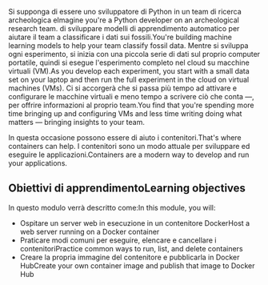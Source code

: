 <span data-ttu-id="0cfb6-101">Si supponga di essere uno sviluppatore di Python in un team di ricerca archeologica e</span><span class="sxs-lookup"><span data-stu-id="0cfb6-101">Imagine you're a Python developer on an archeological research team.</span></span> <span data-ttu-id="0cfb6-102">di sviluppare modelli di apprendimento automatico per aiutare il team a classificare i dati sui fossili.</span><span class="sxs-lookup"><span data-stu-id="0cfb6-102">You're building machine learning models to help your team classify fossil data.</span></span> <span data-ttu-id="0cfb6-103">Mentre si sviluppa ogni esperimento, si inizia con una piccola serie di dati sul proprio computer portatile, quindi si esegue l'esperimento completo nel cloud su macchine virtuali (VM).</span><span class="sxs-lookup"><span data-stu-id="0cfb6-103">As you develop each experiment, you start with a small data set on your laptop and then run the full experiment in the cloud on virtual machines (VMs).</span></span> <span data-ttu-id="0cfb6-104">Ci si accorgerà che si passa più tempo ad attivare e configurare le macchine virtuali e meno tempo a scrivere ciò che conta &mdash;, per offrire informazioni al proprio team.</span><span class="sxs-lookup"><span data-stu-id="0cfb6-104">You find that you're spending more time bringing up and configuring VMs and less time writing doing what matters &mdash; bringing insights to your team.</span></span>

<span data-ttu-id="0cfb6-105">In questa occasione possono essere di aiuto i contenitori.</span><span class="sxs-lookup"><span data-stu-id="0cfb6-105">That's where containers can help.</span></span> <span data-ttu-id="0cfb6-106">I contenitori sono un modo attuale per sviluppare ed eseguire le applicazioni.</span><span class="sxs-lookup"><span data-stu-id="0cfb6-106">Containers are a modern way to develop and run your applications.</span></span>

## <a name="learning-objectives"></a><span data-ttu-id="0cfb6-107">Obiettivi di apprendimento</span><span class="sxs-lookup"><span data-stu-id="0cfb6-107">Learning objectives</span></span>

<span data-ttu-id="0cfb6-108">In questo modulo verrà descritto come:</span><span class="sxs-lookup"><span data-stu-id="0cfb6-108">In this module, you will:</span></span>

- <span data-ttu-id="0cfb6-109">Ospitare un server web in esecuzione in un contenitore Docker</span><span class="sxs-lookup"><span data-stu-id="0cfb6-109">Host a web server running on a Docker container</span></span>
- <span data-ttu-id="0cfb6-110">Praticare modi comuni per eseguire, elencare e cancellare i contenitori</span><span class="sxs-lookup"><span data-stu-id="0cfb6-110">Practice common ways to run, list, and delete containers</span></span>
- <span data-ttu-id="0cfb6-111">Creare la propria immagine del contenitore e pubblicarla in Docker Hub</span><span class="sxs-lookup"><span data-stu-id="0cfb6-111">Create your own container image and publish that image to Docker Hub</span></span>
